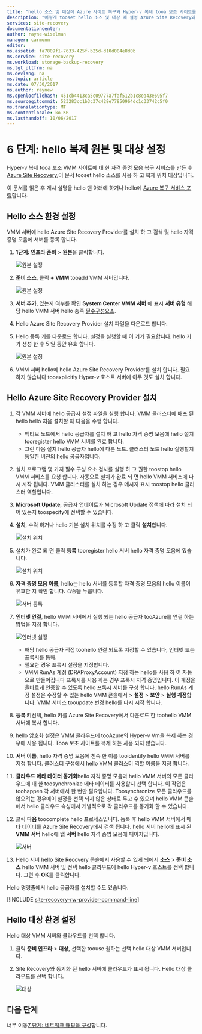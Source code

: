 ```yaml
---
title: "hello 소스 및 대상에 Azure 사이트 복구와 Hyper-v 복제 tooa 보조 사이트를 aaaSet | Microsoft Docs"
description: "어떻게 tooset hello 소스 및 대상 때 설명 Azure Site Recovery와 VMM toosecondary 사이트 Hyper-v Vm을 복제 합니다."
services: site-recovery
documentationcenter: 
author: rayne-wiselman
manager: carmonm
editor: 
ms.assetid: fa7809f1-7633-425f-b25d-d10d004e8d0b
ms.service: site-recovery
ms.workload: storage-backup-recovery
ms.tgt_pltfrm: na
ms.devlang: na
ms.topic: article
ms.date: 07/30/2017
ms.author: raynew
ms.openlocfilehash: 451cb4413ca5c09777a7faf512b1c8ea43e695f7
ms.sourcegitcommit: 523283cc1b3c37c428e77850964dc1c33742c5f0
ms.translationtype: MT
ms.contentlocale: ko-KR
ms.lasthandoff: 10/06/2017
---
```

# <a name="step-6-set-up-hello-replication-source-and-target"></a>6 단계: hello 복제 원본 및 대상 설정


Hyper-v 복제 tooa 보조 VMM 사이트에 대 한 자격 증명 모음 복구 서비스를 만든 후 [Azure Site Recovery](site-recovery-overview.md),이 문서 tooset hello 소스를 사용 하 고 복제 위치 대상입니다. 

이 문서를 읽은 후 게시 설명을 hello 맨 아래에 하거나 hello에 [Azure 복구 서비스 포럼](https://social.msdn.microsoft.com/forums/azure/home?forum=hypervrecovmgr)합니다.




## <a name="set-up-hello-source-environment"></a>Hello 소스 환경 설정

VMM 서버에 hello Azure Site Recovery Provider를 설치 하 고 검색 및 hello 자격 증명 모음에 서버를 등록 합니다.

1. **1단계: 인프라 준비** > **원본**을 클릭합니다.

    ![원본 설정](./media/vmm-to-vmm-walkthrough-source-target/goals-source.png)
2. **준비 소스**, 클릭 **+ VMM** tooadd VMM 서버입니다.

    ![원본 설정](./media/vmm-to-vmm-walkthrough-source-target/set-source1.png)
3. **서버 추가**, 있는지 여부를 확인 **System Center VMM 서버** 에 표시 **서버 유형** 해당 hello VMM 서버 hello 충족 [필수구성요소](#prerequisites).
4. Hello Azure Site Recovery Provider 설치 파일을 다운로드 합니다.
5. Hello 등록 키를 다운로드 합니다. 설정을 실행할 때 이 키가 필요합니다. hello 키가 생성 한 후 5 일 동안 유효 합니다.

    ![원본 설정](./media/vmm-to-vmm-walkthrough-source-target/set-source3.png)
6. VMM 서버 hello에 hello Azure Site Recovery Provider를 설치 합니다. 필요 하지 않습니다 tooexplicitly Hyper-v 호스트 서버에 아무 것도 설치 합니다.


## <a name="install-hello-azure-site-recovery-provider"></a>Hello Azure Site Recovery Provider 설치

1. 각 VMM 서버에 hello 공급자 설정 파일을 실행 합니다. VMM 클러스터에 배포 된 hello hello 처음 설치할 때 다음을 수행 합니다.
    -  액티브 노드에서 hello 공급자를 설치 하 고 hello 자격 증명 모음에 hello 설치 tooregister hello VMM 서버를 완료 합니다.
    - 그런 다음 설치 hello 공급자 hello에 다른 노드. 클러스터 노드 hello 실행할지 동일한 버전의 hello 공급자입니다.
2. 설치 프로그램 몇 가지 필수 구성 요소 검사를 실행 하 고 권한 toostop hello VMM 서비스를 요청 합니다. 자동으로 설치가 완료 되 면 hello VMM 서비스에 다시 시작 됩니다. VMM 클러스터를 설치 하는 경우 메시지 표시 toostop hello 클러스터 역할입니다.
3. **Microsoft Update**, 공급자 업데이트가 Microsoft Update 정책에 따라 설치 되어 있는지 toospecify에 선택할 수 있습니다.
4. **설치**, 수락 하거나 hello 기본 설치 위치를 수정 하 고 클릭 **설치**합니다.

    ![설치 위치](./media/vmm-to-vmm-walkthrough-source-target/provider-location.png)
5. 설치가 완료 되 면 클릭 **등록** tooregister hello 서버 hello 자격 증명 모음에 있습니다.

    ![설치 위치](./media/vmm-to-vmm-walkthrough-source-target/provider-register.png)
6. **자격 증명 모음 이름**, hello는 hello 서버를 등록할 자격 증명 모음의 hello 이름이 유효한 지 확인 합니다. *다음*을 누릅니다.

    ![서버 등록](./media/vmm-to-vmm-walkthrough-source-target/vaultcred.png)
7. **인터넷 연결**, hello VMM 서버에서 실행 되는 hello 공급자 tooAzure를 연결 하는 방법을 지정 합니다.

    ![인터넷 설정](./media/vmm-to-vmm-walkthrough-source-target/proxydetails.png)

   - 해당 hello 공급자 직접 toohello 연결 되도록 지정할 수 있습니다, 인터넷 또는 프록시를 통해.
   - 필요한 경우 프록시 설정을 지정합니다.
   - VMM RunAs 계정 (DRAProxyAccount) 지정 하는 hello를 사용 하 여 자동으로 만들어집니다 프록시를 사용 하는 경우 프록시 자격 증명입니다. 이 계정을 올바르게 인증할 수 있도록 hello 프록시 서버를 구성 합니다. hello RunAs 계정 설정은 수정할 수 있는 hello VMM 콘솔에서 > **설정** > **보안** > **실행 계정**합니다. VMM 서비스 tooupdate 변경 hello를 다시 시작 합니다.
8. **등록 키**선택, hello 키를 Azure Site Recovery에서 다운로드 한 toohello VMM 서버에 복사 합니다.
9. hello 암호화 설정은 VMM 클라우드에 tooAzure의 Hyper-v Vm을 복제 하는 경우에 사용 됩니다. Tooa 보조 사이트를 복제 하는 사용 되지 않습니다.
10. **서버 이름**, hello 자격 증명 모음에 친숙 한 이름 tooidentify hello VMM 서버를 지정 합니다. 클러스터 구성에서 hello VMM 클러스터 역할 이름을 지정 합니다.
11. **클라우드 메타 데이터 동기화**hello 자격 증명 모음과 hello VMM 서버의 모든 클라우드에 대 한 toosynchronize 메타 데이터를 사용할지 선택 합니다. 이 작업은 toohappen 각 서버에서 한 번만 필요합니다. Toosynchronize 모든 클라우드를 않으려는 경우에이 설정을 선택 되지 않은 상태로 두고 수 있으며 hello VMM 콘솔에서 hello 클라우드 속성에서 개별적으로 각 클라우드를 동기화 할 수 있습니다.
12. 클릭 **다음** toocomplete hello 프로세스입니다. 등록 후 hello VMM 서버에서 메타 데이터를 Azure Site Recovery에서 검색 됩니다. hello 서버 hello에 표시 된 **VMM 서버** hello에 탭 **서버** hello 자격 증명 모음에 페이지입니다.

    ![서버](./media/vmm-to-vmm-walkthrough-source-target/provider13.png)
13. Hello 서버 hello Site Recovery 콘솔에서 사용할 수 있게 되에서 **소스** > **준비 소스** hello VMM 서버 및 선택 hello 클라우드에 hello Hyper-v 호스트를 선택 합니다. 그런 후 **OK**를 클릭합니다.

Hello 명령줄에서 hello 공급자를 설치할 수도 있습니다.

[!INCLUDE [site-recovery-rw-provider-command-line](../../includes/site-recovery-rw-provider-command-line.md)]


## <a name="set-up-hello-target-environment"></a>Hello 대상 환경 설정

Hello 대상 VMM 서버와 클라우드를 선택 합니다.

1. 클릭 **준비 인프라** > **대상**, 선택한 toouse 원하는 선택 hello 대상 VMM 서버입니다.
2. Site Recovery와 동기화 된 hello 서버에 클라우드가 표시 됩니다. Hello 대상 클라우드를 선택 합니다.

   ![대상](./media/vmm-to-vmm-walkthrough-source-target/target-vmm.png)



## <a name="next-steps"></a>다음 단계

너무 이동[7 단계: 네트워크 매핑을 구성](vmm-to-vmm-walkthrough-network-mapping.md)합니다.
